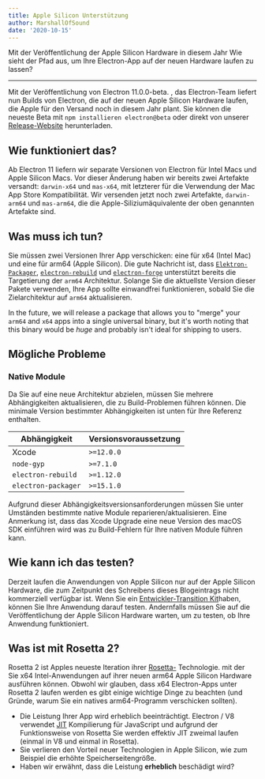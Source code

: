 ```yaml
---
title: Apple Silicon Unterstützung
author: MarshallOfSound
date: '2020-10-15'
---
```


Mit der Veröffentlichung der Apple Silicon Hardware in diesem Jahr Wie sieht der Pfad aus, um Ihre Electron-App auf der neuen Hardware laufen zu lassen?

---

Mit der Veröffentlichung von Electron 11.0.0-beta. , das Electron-Team liefert nun Builds von Electron, die auf der neuen Apple Silicon Hardware laufen, die Apple für den Versand noch in diesem Jahr plant. Sie können die neueste Beta mit `npm installieren electron@beta` oder direkt von unserer [Release-Website](https://electronjs.org/releases/stable) herunterladen.

## Wie funktioniert das?

Ab Electron 11 liefern wir separate Versionen von Electron für Intel Macs und Apple Silicon Macs. Vor dieser Änderung haben wir bereits zwei Artefakte versandt: `darwin-x64` und `mas-x64`, mit letzterer für die Verwendung der Mac App Store Kompatibilität. Wir versenden jetzt noch zwei Artefakte, `darwin-arm64` und `mas-arm64`, die die Apple-Siliziumäquivalente der oben genannten Artefakte sind.

## Was muss ich tun?

Sie müssen zwei Versionen Ihrer App verschicken: eine für x64 (Intel Mac) und eine für arm64 (Apple Silicon). Die gute Nachricht ist, dass [`Elektron-Packager`](https://github.com/electron/electron-packager/), [`electron-rebuild`](https://github.com/electron/electron-rebuild/) und [`electron-forge`](https://github.com/electron-userland/electron-forge/) unterstützt bereits die Targetierung der `arm64` Architektur. Solange Sie die aktuellste Version dieser Pakete verwenden, Ihre App sollte einwandfrei funktionieren, sobald Sie die Zielarchitektur auf `arm64` aktualisieren.

In the future, we will release a package that allows you to "merge" your `arm64` and `x64` apps into a single universal binary, but it's worth noting that this binary would be _huge_ and probably isn't ideal for shipping to users.

## Mögliche Probleme

### Native Module

Da Sie auf eine neue Architektur abzielen, müssen Sie mehrere Abhängigkeiten aktualisieren, die zu Build-Problemen führen können. Die minimale Version bestimmter Abhängigkeiten ist unten für Ihre Referenz enthalten.

| Abhängigkeit        | Versionsvoraussetzung |
| ------------------- | --------------------- |
| Xcode               | `>=12.0.0`         |
| `node-gyp`          | `>=7.1.0`          |
| `electron-rebuild`  | `>=1.12.0`         |
| `electron-packager` | `>=15.1.0`         |

Aufgrund dieser Abhängigkeitsversionsanforderungen müssen Sie unter Umständen bestimmte native Module reparieren/aktualisieren.  Eine Anmerkung ist, dass das Xcode Upgrade eine neue Version des macOS SDK einführen wird was zu Build-Fehlern für Ihre nativen Module führen kann.


## Wie kann ich das testen?

Derzeit laufen die Anwendungen von Apple Silicon nur auf der Apple Silicon Hardware, die zum Zeitpunkt des Schreibens dieses Blogeintrags nicht kommerziell verfügbar ist. Wenn Sie ein [Entwickler-Transition Kit](https://developer.apple.com/programs/universal/)haben, können Sie Ihre Anwendung darauf testen. Andernfalls müssen Sie auf die Veröffentlichung der Apple Silicon Hardware warten, um zu testen, ob Ihre Anwendung funktioniert.

## Was ist mit Rosetta 2?

Rosetta 2 ist Apples neueste Iteration ihrer [Rosetta-](https://en.wikipedia.org/wiki/Rosetta_(software)) Technologie. mit der Sie x64 Intel-Anwendungen auf ihrer neuen arm64 Apple Silicon Hardware ausführen können. Obwohl wir glauben, dass x64 Electron-Apps unter Rosetta 2 laufen werden es gibt einige wichtige Dinge zu beachten (und Gründe, warum Sie ein natives arm64-Programm verschicken sollten).

* Die Leistung Ihrer App wird erheblich beeinträchtigt. Electron / V8 verwendet [JIT](https://en.wikipedia.org/wiki/Just-in-time_compilation) Kompilierung für JavaScript und aufgrund der Funktionsweise von Rosetta Sie werden effektiv JIT zweimal laufen (einmal in V8 und einmal in Rosetta).
* Sie verlieren den Vorteil neuer Technologien in Apple Silicon, wie zum Beispiel die erhöhte Speicherseitengröße.
* Haben wir erwähnt, dass die Leistung **erheblich** beschädigt wird?
